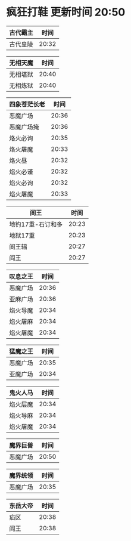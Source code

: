# 疯狂打鞋 更新时间 20:50

| 古代霸主   | 时间    |
|--------|-------|
| 古代皇陵 | 20:32 |

| 无相天魔   | 时间    |
|--------|-------|
| 无相堪狱 | 20:40 |
| 无相炼狱 | 20:40 |

| 四象苍茫长老   | 时间    |
|--------|-------|
| 恶魔广场 | 20:36 |
| 恶魔广场掩 | 20:36 |
| 烙火必询 | 20:35 |
| 烙火屠魔 | 20:33 |
| 烙火昼 | 20:32 |
| 焰火必谨 | 20:32 |
| 焰火必询 | 20:32 |
| 焰火屠魔 | 20:33 |

| 间王   | 时间    |
|--------|-------|
| 地钓17重-石订和多 | 20:23 |
| 地狱17重 | 20:23 |
| 间王辐 | 20:27 |
| 阎王 | 20:27 |

| 叹息之王   | 时间    |
|--------|-------|
| 恶魔广场 | 20:36 |
| 亚麻广场 | 20:36 |
| 焰火导魔 | 20:34 |
| 焰火屠麻 | 20:34 |
| 焰火屠魔 | 20:34 |

| 猛魔之王   | 时间    |
|--------|-------|
| 恶魔广场 | 20:35 |
| 亚魔广场 | 20:34 |

| 鬼火人马   | 时间    |
|--------|-------|
| 焰火层魔 | 20:34 |
| 焰火导麻 | 20:34 |
| 焰火屠魔 | 20:34 |

| 魔界巨兽   | 时间    |
|--------|-------|
| 恶魔广场 | 20:50 |

| 魔界统领   | 时间    |
|--------|-------|
| 恶魔广场 | 20:35 |

| 东岳大帝   | 时间    |
|--------|-------|
| 疝区 | 20:38 |
| 阎王 | 20:38 |